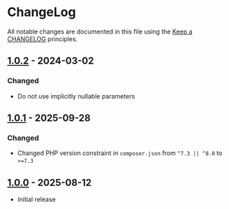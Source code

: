 # ChangeLog

All notable changes are documented in this file using the [Keep a CHANGELOG](https://keepachangelog.com/) principles.

## [1.0.2] - 2024-03-02

### Changed

* Do not use implicitly nullable parameters

## [1.0.1] - 2025-09-28

### Changed

* Changed PHP version constraint in `composer.json` from `^7.3 || ^8.0` to `>=7.3`

## [1.0.0] - 2025-08-12

* Initial release

[1.0.2]: https://github.com/sebastianbergmann/cli-parser/compare/1.0.1...1.0.2
[1.0.1]: https://github.com/sebastianbergmann/cli-parser/compare/1.0.0...1.0.1
[1.0.0]: https://github.com/sebastianbergmann/cli-parser/compare/bb7bb3297957927962b0a3335befe7b66f7462e9...1.0.0
